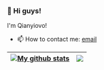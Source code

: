 ### 👋 Hi guys!

I'm Qianyiovo!
- 📫 How to contact me: [email](mailto:qianyiovo@outlook.com)

| <a href="https://github.com/anuraghazra/github-readme-stats"><img align="center" src="https://github-readme-stats.vercel.app/api?username=Qianyiovo&show_icons=true&include_all_commits=true&theme=buefy&hide_border=true&count_private=true" alt="My github stats" /></a> | <a href="https://github.com/anuraghazra/github-readme-stats"><img align="center" src="https://github-readme-stats.vercel.app/api/top-langs/?username=Qianyiovo&layout=compact&theme=buefy&hide_border=true" /></a> |
| ---------------------------------------------------------------------------------------------------------------------------------------------------------------------------------------------------------------------------------------------------------------------------- | -------------------------------------------------------------------------------------------------------------------------------------------------------------------------------------------------------------------- |
